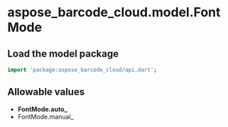 # aspose_barcode_cloud.model.FontMode

## Load the model package

```dart
import 'package:aspose_barcode_cloud/api.dart';
```

## Allowable values

* **FontMode.auto_**
* FontMode.manual_

